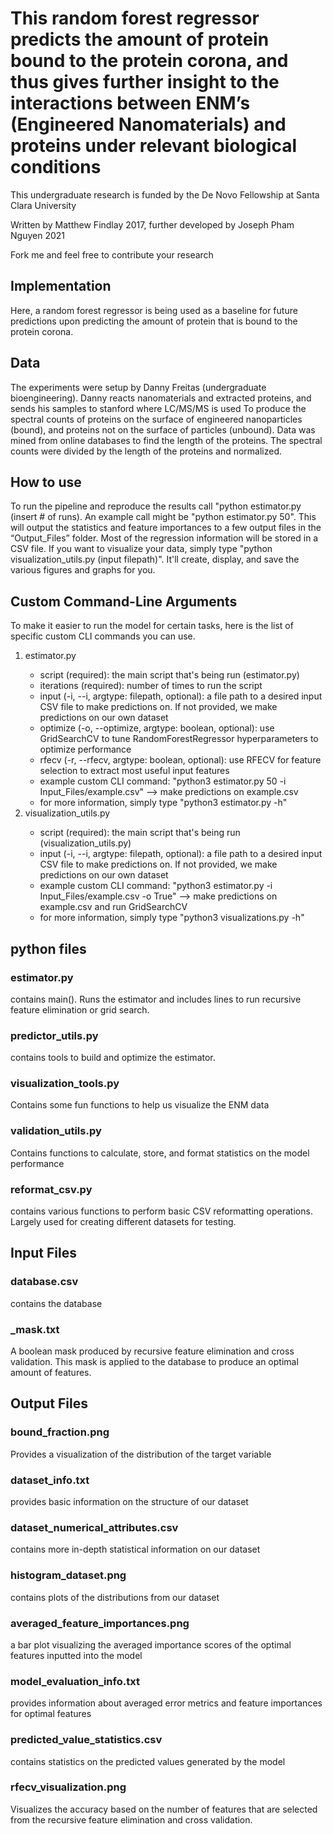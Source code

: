 <h1> This random forest regressor predicts the amount of protein bound to the protein corona, and thus gives further insight to the interactions between ENM’s (Engineered Nanomaterials) and proteins under relevant biological conditions </h1>
<p> This undergraduate research is funded by the De Novo Fellowship at Santa Clara University  </p>
<p> Written by Matthew Findlay 2017, further developed by Joseph Pham Nguyen 2021 <p>
<p> Fork me and feel free to contribute your research <p>
<h2> Implementation </h2>
<p> Here, a random forest regressor is being used as a baseline for future predictions upon predicting the amount of protein that is bound to the protein corona. <p>
<h2> Data </h2>
The experiments were setup by Danny Freitas (undergraduate bioengineering). Danny reacts nanomaterials and extracted proteins, and sends his samples to stanford where LC/MS/MS is used
To produce the spectral counts of proteins on the surface of engineered nanoparticles (bound), and proteins not on the surface of particles (unbound). Data was
mined from online databases to find the length of the proteins. The spectral counts were divided by the length of the proteins and normalized.
<h2> How to use </h2>
<p>To run the pipeline and reproduce the results call "python estimator.py (insert # of runs).
An example call might be "python estimator.py 50". This
will output the statistics and feature importances to a few output files in the “Output_Files” folder. Most of the regression information will be stored in a CSV file. If you want to visualize your data, simply type "python visualization_utils.py (input filepath)".
It'll create, display, and save the various figures and graphs for you.</p>
<h2>Custom Command-Line Arguments</h2>
<p>To make it easier to run the model for certain tasks, here is the list of specific custom CLI commands you can use.</p>
<ol>
    <li>estimator.py</li>
        <ul>
            <li>script (required): the main script that's being run (estimator.py)</li>
            <li>iterations (required): number of times to run the script</li>
            <li>input (-i, --i, argtype: filepath, optional): a file path to a desired input CSV file to make predictions on. If not provided, we make predictions on our own dataset</li>
            <li>optimize (-o, --optimize, argtype: boolean, optional): use GridSearchCV to tune RandomForestRegressor hyperparameters to optimize performance</li>
            <li>rfecv (-r, --rfecv, argtype: boolean, optional): use RFECV for feature selection to extract most useful input features</li>
            <li>example custom CLI command: "python3 estimator.py 50 -i Input_Files/example.csv" --> make predictions on example.csv</li>
            <li>for more information, simply type "python3 estimator.py -h"</li>
        </ul>
    <li>visualization_utils.py</li>
        <ul>
            <li>script (required): the main script that's being run (visualization_utils.py)</li>
            <li>input (-i, --i, argtype: filepath, optional): a file path to a desired input CSV file to make predictions on. If not provided, we make predictions on our own dataset</li>
            <li>example custom CLI command: "python3 estimator.py -i Input_Files/example.csv -o True" --> make predictions on example.csv and run GridSearchCV</li>
            <li>for more information, simply type "python3 visualizations.py -h"</li>
        </ul>
</ol>
<h2> python files </h2>
<h3> estimator.py </h3>
<p> contains main(). Runs the estimator and includes lines to run recursive feature elimination
or grid search.</p>
<h3> predictor_utils.py </h3>
<p>contains tools to build and optimize the estimator.</p>
<h3> visualization_tools.py </h3>
<p>Contains some fun functions to help us visualize the ENM data </p>
<h3>validation_utils.py</h3>
<p> Contains functions to calculate, store, and format statistics on the model performance </p>
<h3>reformat_csv.py</h3>
<p>contains various functions to perform basic CSV reformatting operations. Largely used for creating different datasets for testing.</p>
<h2> Input Files </h2>
<h3>database.csv</h3>
<p>contains the database</p>
<h3>_mask.txt</h3>
<p>A boolean mask produced by recursive feature elimination and cross validation. This mask is applied to the database to produce an optimal amount of features.</p>
<h2> Output Files </h2>
<h3> bound_fraction.png </h3>
<p>Provides a visualization of the distribution of the target variable</p>
<h3> dataset_info.txt </h3>
<p>provides basic information on the structure of our dataset</p>
<h3> dataset_numerical_attributes.csv </h3>
<p>contains more in-depth statistical information on our dataset</p>
<h3> histogram_dataset.png </h3>
<p>contains plots of the distributions from our dataset</p>
<h3>averaged_feature_importances.png</h3>
<p>a bar plot visualizing the averaged importance scores of the optimal features inputted into the model</p>
<h3> model_evaluation_info.txt </h3>
<p>provides information about averaged error metrics and feature importances for optimal features</p>
<h3>predicted_value_statistics.csv</h3>
<p>contains statistics on the predicted values generated by the model</p>
<h3>rfecv_visualization.png</h3>
<p>Visualizes the accuracy based on the number of features that are selected from the recursive feature elimination and cross validation.</p>
